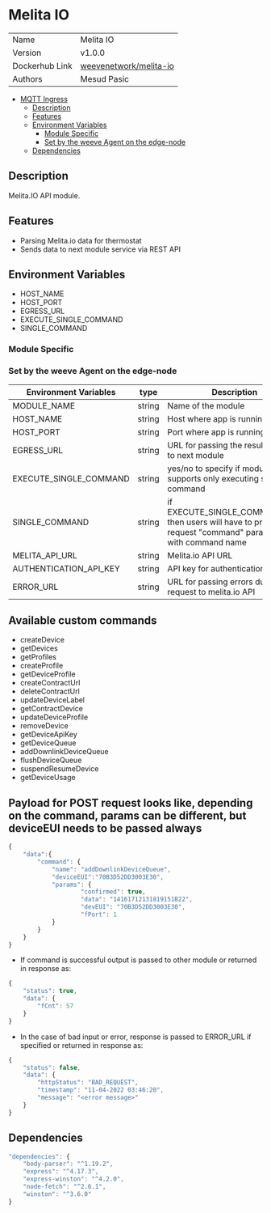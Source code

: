 # Melita IO

|                |                            |
| -------------- | -------------------------- |
| Name           | Melita IO                  |
| Version        | v1.0.0                     |
| Dockerhub Link | [weevenetwork/melita-io]() |
| Authors        | Mesud Pasic                |

- [MQTT Ingress](#melita-io)
  - [Description](#description)
  - [Features](#features)
  - [Environment Variables](#environment-variables)
    - [Module Specific](#module-specific)
    - [Set by the weeve Agent on the edge-node](#set-by-the-weeve-agent-on-the-edge-node)
  - [Dependencies](#dependencies)

## Description

Melita.IO API module.

## Features

- Parsing Melita.io data for thermostat
- Sends data to next module service via REST API

## Environment Variables

- HOST_NAME
- HOST_PORT
- EGRESS_URL
- EXECUTE_SINGLE_COMMAND
- SINGLE_COMMAND

### Module Specific

### Set by the weeve Agent on the edge-node

| Environment Variables | type | Description |
| --- | --- | --- |
| MODULE_NAME | string | Name of the module |
| HOST_NAME | string | Host where app is running |
| HOST_PORT | string | Port where app is running |
| EGRESS_URL | string | URL for passing the result output to next module |
| EXECUTE_SINGLE_COMMAND | string | yes/no to specify if module supports only executing single command |
| SINGLE_COMMAND | string | if EXECUTE_SINGLE_COMMAND=no, then users will have to provide in request "command" parameter with command name |
| MELITA_API_URL | string | Melita.io API URL |
| AUTHENTICATION_API_KEY | string | API key for authentication |
| ERROR_URL | string | URL for passing errors during request to melita.io API |

## Available custom commands

- createDevice
- getDevices
- getProfiles
- createProfile
- getDeviceProfile
- createContractUrl
- deleteContractUrl
- updateDeviceLabel
- getContractDevice
- updateDeviceProfile
- removeDevice
- getDeviceApiKey
- getDeviceQueue
- addDownlinkDeviceQueue
- flushDeviceQueue
- suspendResumeDevice
- getDeviceUsage

## Payload for POST request looks like, depending on the command, params can be different, but deviceEUI needs to be passed always

```js
{
	"data":{
		"command": {
			"name": "addDownlinkDeviceQueue",
			"deviceEUI":"70B3D52DD3003E30",
			"params": {
					"confirmed": true,
					"data": "14161712131819151B22",
					"devEUI": "70B3D52DD3003E30",
					"fPort": 1
			}
		}
	}
}
```

- If command is successful output is passed to other module or returned in response as:

```js
{
	"status": true,
	"data": {
		"fCnt": 57
	}
}
```

- In the case of bad input or error, response is passed to ERROR_URL if specified or returned in response as:

```js
{
	"status": false,
	"data": {
		"httpStatus": "BAD_REQUEST",
		"timestamp": "11-04-2022 03:46:20",
		"message": "<error message>"
	}
}
```

## Dependencies

```js
"dependencies": {
    "body-parser": "^1.19.2",
    "express": "^4.17.3",
    "express-winston": "^4.2.0",
    "node-fetch": "^2.6.1",
    "winston": "^3.6.0"
}
```
